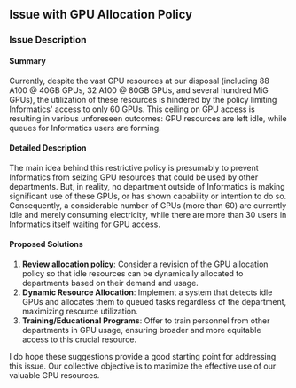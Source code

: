 ## Issue with GPU Allocation Policy

### Issue Description
#### Summary
Currently, despite the vast GPU resources at our disposal (including 88 A100 @ 40GB GPUs, 32 A100 @ 80GB GPUs, and several hundred MiG GPUs), the utilization of these resources is hindered by the policy limiting Informatics' access to only 60 GPUs. This ceiling on GPU access is resulting in various unforeseen outcomes: GPU resources are left idle, while queues for Informatics users are forming.

#### Detailed Description
The main idea behind this restrictive policy is presumably to prevent Informatics from seizing GPU resources that could be used by other departments. But, in reality, no department outside of Informatics is making significant use of these GPUs, or has shown capability or intention to do so. Consequently, a considerable number of GPUs (more than 60) are currently idle and merely consuming electricity, while there are more than 30 users in Informatics itself waiting for GPU access.

#### Proposed Solutions
1) **Review allocation policy**: Consider a revision of the GPU allocation policy so that idle resources can be dynamically allocated to departments based on their demand and usage.
2) **Dynamic Resource Allocation**: Implement a system that detects idle GPUs and allocates them to queued tasks regardless of the department, maximizing resource utilization.
3) **Training/Educational Programs**: Offer to train personnel from other departments in GPU usage, ensuring broader and more equitable access to this crucial resource.

I do hope these suggestions provide a good starting point for addressing this issue. Our collective objective is to maximize the effective use of our valuable GPU resources.
